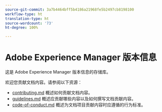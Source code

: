 ```yaml
---
source-git-commit: 3a7b4464bff5b4186a21968fe5b2497cb8198100
workflow-type: ht
translation-type: ht
source-wordcount: '73'
ht-degree: 100%

---
```

# Adobe Experience Manager 版本信息

这是 Adobe Experience Manager 版本信息的存储库。

欢迎您贡献文档内容。请参阅以下资源：

* [contributing.md](contributing.md) 概述如何贡献文档内容。
* [guidelines.md](guidelines.md) 概述应贡献哪些内容以及如何撰写文档贡献内容。
* [code-of-conduct.md](code-of-conduct.md) 概述为文档项目贡献内容时应遵循的行为标准。
